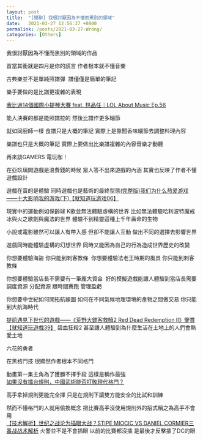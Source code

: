 ```yaml
---
layout: post
title:  "[閒聊] 我很討厭因為不懂而黑別的領域"
date:   2021-03-27 12:56:37 +0800
permalink: /posts/2021-03-27-Wrong/
categories: [Others]
---
```


我很討厭因為不懂而黑別的領域的作品

首當其衝就是四月是你的謊言 作者根本就不懂音樂

古典樂並不是單純照譜彈&nbsp; 譜僅僅是簡單的筆記

樂手要做的是比譜更複雜的表現

[我比過14個國際小提琴大賽 feat. 林品任｜LOL About Music Ep.56](https://www.youtube.com/watch?v=Ml8vEmRE3eE)

能入決賽的都是能照譜拉的 然後比譜作更多細節

就如同廚師一樣 食譜只是大概的筆記 實際上是靠聞香味細節去調整料理內容

樂譜也只是大概的筆記 實際上要做出比樂譜複雜的內容音樂才動聽




再來談GAMERS 電玩咖！

在亞玖璃問遊戲是浪費錢的時候 眾人答不出來遊戲的內涵 其實也反映了作者不懂遊戲設計

遊戲在賣的是體驗 同時遊戲也是藝術的最終型態[(完整版)我们为什么热爱游戏——十大影响我的游戏(下)【就知道玩游戏06】](https://youtu.be/LaH3S0_Q0YI)

現實中的運動例如保齡球 K歌並無法體驗虛構的世界 比如無法體驗哈利波特魔戒冰與火之歌劍與魔法的世界 體驗不到精靈這種上千年壽命的生物

小說或電影雖然可以讓人有帶入感 但卻不能讓人互動 做出不同的選擇去影響世界

遊戲同時能體驗虛構的幻想世界 同時又能因為自己的行為造成世界歷史的改變

你想要體驗海盜 你只能到刺客教條&nbsp; 你想要體驗法老王時期的風景 你只能到刺客教條 

你想要體驗當店長不需要有一筆龐大資金&nbsp; 好的模擬遊戲能讓人體驗到當店長需要調度資源 分配資源 跟時間賽跑 管理盈虧

你想要中世紀如何開拓航線圖 如何在不同氣候地理環境的產物之間做交易 你只能到大航海時代

[提前遇見下世代的遊戲——《荒野大鏢客救贖2 Red Dead Redemption II》鑒賞【就知道玩遊戲39】](https://www.youtube.com/watch?v=_wCgLGDjggk)
碧血狂殺2 甚至讓人體驗到為什麼生活在土地上的人們會熱愛土地




六花的勇者

在黑格鬥技 很顯然作者根本不同格鬥

動畫第一集主角為了獲勝不擇手段 這樣是稱作最強  
[如果沒有擂台規則，中國武術能否打敗現代格鬥？](https://youtu.be/K2LgDq5g9mA)

高手拿掉規則更能完全揮 只是在規則下讓雙方能安全的比試和訓練

然而不懂格鬥的人就用偷換概念 把比賽高手沒使用規則外的招式稱之為高手不會用  
[【技术解析】世纪之战沦为插眼大战？STIPE MIOCIC VS DANIEL CORMIER三番战战术解析](https://youtu.be/dxqsp3s_7p8)
火警並不是不會插眼 以前的比賽都沒插 是最後才反擊插了DC的眼   